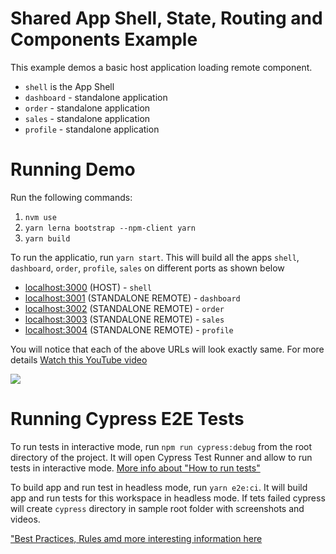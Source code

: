 # Shared App Shell, State, Routing and Components Example

This example demos a basic host application loading remote component.

- `shell` is the App Shell
- `dashboard` - standalone application
- `order` - standalone application
- `sales` - standalone application
- `profile` - standalone application

# Running Demo

Run the following commands:

1. `nvm use`
2. `yarn lerna bootstrap --npm-client yarn`
3. `yarn build`

To run the applicatio, run `yarn start`. This will build all the apps `shell`, `dashboard`, `order`, `profile`, `sales` on different ports as shown below

- [localhost:3000](http://localhost:3000/) (HOST) - `shell`
- [localhost:3001](http://localhost:3001/) (STANDALONE REMOTE) - `dashboard`
- [localhost:3002](http://localhost:3002/) (STANDALONE REMOTE) - `order`
- [localhost:3003](http://localhost:3003/) (STANDALONE REMOTE) - `sales`
- [localhost:3004](http://localhost:3004/) (STANDALONE REMOTE) - `profile`

You will notice that each of the above URLs will look exactly same. For more details [Watch this YouTube video](https://www.youtube.com/watch?v=-LNcpralkjM)

<img src="https://ssl.google-analytics.com/collect?v=1&t=event&ec=email&ea=open&t=event&tid=UA-120967034-1&z=1589682154&cid=ae045149-9d17-0367-bbb0-11c41d92b411&dt=ModuleFederationExamples&dp=/email/AppShellSharedRoutes">

# Running Cypress E2E Tests

To run tests in interactive mode, run  `npm run cypress:debug` from the root directory of the project. It will open Cypress Test Runner and allow to run tests in interactive mode. [More info about "How to run tests"](../../cypress/README.md#how-to-run-tests)

To build app and run test in headless mode, run `yarn e2e:ci`. It will build app and run tests for this workspace in headless mode. If tets failed cypress will create `cypress` directory in sample root folder with screenshots and videos.

["Best Practices, Rules amd more interesting information here](../../cypress/README.md)
